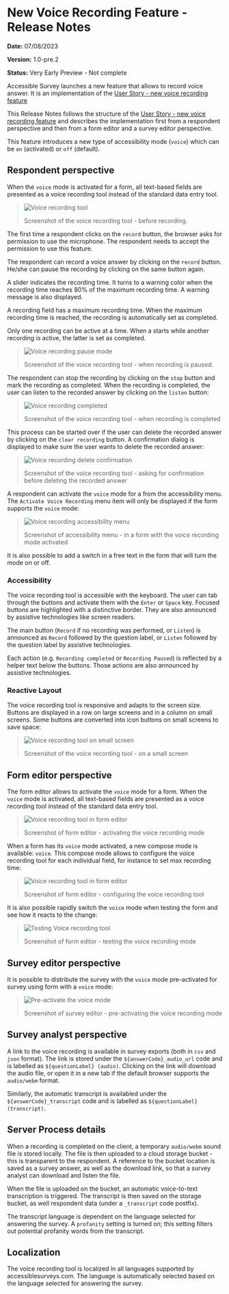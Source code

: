 # New Voice Recording Feature - Release Notes

**Date:** 07/08/2023

**Version:** 1.0-pre.2

**Status:** Very Early Preview - Not complete

Accessible Survey launches a new feature that allows to record voice answer. It is an implementation of the [User Story - new voice recording feature](https://docs.google.com/document/d/1vtWBsTzE0xNsQnA7m9O2Di0m-ThG-cV7XX-1uf86dNc)

This Release Notes follows the structure of the [User Story - new voice recording feature](https://docs.google.com/document/d/1vtWBsTzE0xNsQnA7m9O2Di0m-ThG-cV7XX-1uf86dNc) and describes the implementation first from a respondent perspective and then from a form editor and a survey editor perspective.

This feature introduces a new type of accessibility mode (`voice`) which can be `on` (activated) or `off` (default). 

## Respondent perspective

When the `voice` mode is activated for a form, all text-based fields are presented as a voice recording tool instead of the standard data entry tool.

> ![Voice recording tool](./assets/voice-record.png)
>
> Screenshot of the voice recording tool - before recording. 

The first time a respondent clicks on the `record` button, the browser asks for permission to use the microphone. The respondent needs to accept the permission to use this feature. 

The respondent can record a voice answer by clicking on the `record` button. He/she can pause the recording by clicking on the same button again. 

A slider indicates the recording time. It turns to a warning color when the recording time reaches 80% of the maximum recording time. A warning message is also displayed. 

A recording field has a maximum recording time. When the maximum recording time is reached, the recording is automatically set as completed. 

Only one recording can be active at a time. When a starts while another recording is active, the latter is set as completed.

> ![Voice recording pause mode](./assets/voice-pause.png)
>
> Screenshot of the voice recording tool - when recording is paused.

The respondent can stop the recording by clicking on the `stop` button and mark the recording as completed. When the recording is completed, the user can listen to the recorded answer by clicking on the `listen` button: 

> ![Voice recording completed](./assets/voice-listen.png)
>
> Screenshot of the voice recording tool - when recording is completed 

This process can be started over if the user can delete the recorded answer by clicking on the `clear recording` button. A confirmation dialog is displayed to make sure the user wants to delete the recorded answer: 

> ![Voice recording delete confirmation](./assets/voice-start-again.png)
>
> Screenshot of the voice recording tool - asking for confirmation before deleting the recorded answer

A respondent can activate the `voice` mode for a from the accessibility menu. The `Activate Voice Recording` menu item will only be displayed if the form supports the `voice` mode: 

> ![Voice recording accessibility menu](./assets/voice-a11y-menu.png)
>
> Screenshot of accessibility menu - in a form with the voice recording mode activated

It is also possible to add a switch in a free text in the form that will turn the mode on or off.


### Accessibility

The voice recording tool is accessible with the keyboard. The user can tab through the buttons and activate them with the `Enter` or `Space` key. Focused buttons are highlighted with a distinctive border. They are also announced by assistive technologies like screen readers.

The main button (`Record` if no recording was performed, or `Listen`) is announced as `Record` followed by the question label,  or `Listen` followed by the question label by assistive technologies. 

Each action (e.g. `Recording completed` or `Recording Paused`) is reflected by a helper text below the buttons. Those actions are also announced by assistive technologies.



### Reactive Layout

The voice recording tool is responsive and adapts to the screen size. Buttons are displayed in a row on large screens and in a column on small screens. Some buttons are converted into icon buttons on small screens to save space: 

> ![Voice recording tool on small screen](./assets/voice-narrow.png)
>
>
> Screenshot of the voice recording tool - on a small screen

## Form editor perspective

The form editor allows to activate the `voice` mode for a form. When the `voice` mode is activated, all text-based fields are presented as a voice recording tool instead of the standard data entry tool.

> ![Voice recording tool in form editor](./assets/voice-activate.png)
>
> Screenshot of form editor - activating the voice recording mode

When a form has its `voice` mode activated, a new compose mode is available: `voice`. This compose mode allows to configure the voice recording tool for each individual field, for instance to set max recording time: 

> ![Voice recording tool in form editor](./assets/voice-edit-mode.png)
>
> Screenshot of form editor - configuring the voice recording tool

It is also possible rapidly switch the `voice` mode when testing the form and see how it reacts to the change: 

> ![Testing Voice recording tool](./assets/voice-test.png)
> 
> Screenshot of form editor - testing the voice recording mode


## Survey editor perspective

It is possible to distribute the survey with the `voice` mode pre-activated for survey using form with a `voice` mode: 

> ![Pre-activate the voice mode](./assets/voice-distribute.png)
>
> Screenshot of survey editor - pre-activating the voice recording mode


## Survey analyst perspective

A link to the voice recording is available in survey exports (both in `csv` and `json` format). The link is stored under the `${answerCode}_audio_url` code and is labelled as `${questionLabel} (audio)`. Clicking on the link will download the audio file, or open it in a new tab if the default browser supports the `audio/webm` format.

Similarly, the automatic transcript is availabled under the `${answerCode}_transcript` code and is labelled as `${questionLabel} (transcript)`.

## Server Process details

When a recording is completed on the client, a temporary `audio/webm` sound file is stored locally. The file is then uploaded to a cloud storage bucket - this is transparent to the respondent. A reference to the bucket location is saved as a survey answer, as well as the download link, so that a survey analyst can download and listen the file.

When the file is uploaded on the bucket, an automatic voice-to-text transcription is triggered. The transcript is then saved on the storage bucket, as well respondent data (under a `_transcript` code postfix).

The transcript language is dependent on the language selected for answering the survey. A `profanity` setting is turned on; this setting filters out potential profanity words from the transcript.

## Localization

The voice recording tool is localized in all languages supported by accessiblesurveys.com. The language is automatically selected based on the language selected for answering the survey.


